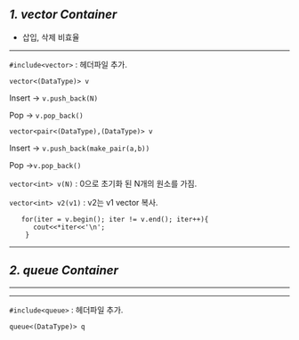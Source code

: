 
## *1. vector  Container*

  - 삽입, 삭제 비효율
<hr>

  ```#include<vector>``` : 헤더파일 추가.
  
  ```vector<(DataType)> v``` 
  
  Insert -> ```v.push_back(N)```
  
  Pop -> ```v.pop_back()```
  
  ```vector<pair<(DataType),(DataType)> v ```
  
  Insert -> ```v.push_back(make_pair(a,b))```
  
  Pop ->```v.pop_back()```
  
  ```vector<int> v(N)``` : 0으로 초기화 된 N개의 원소를 가짐.
  
  ```vector<int> v2(v1)``` : v2는 v1 vector 복사.
  
  ```vector<(DataType)>::iterator iter;
     for(iter = v.begin(); iter != v.end(); iter++){
        cout<<*iter<<'\n';  
      }
  ```
<hr/>

## *2. queue Container*

<hr/><hr>

  ```#include<queue>``` : 헤더파일 추가.
  
  ```queue<(DataType)> q``` 
